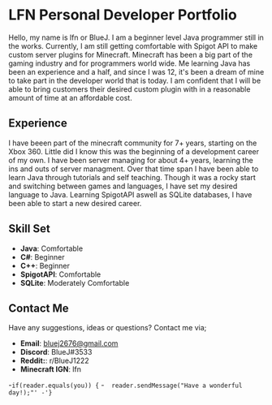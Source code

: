 # LFN Personal Developer Portfolio

Hello, my name is lfn or BlueJ. I am a beginner level Java programmer still in the works. Currently, I am still getting comfortable with Spigot API to make custom server plugins for Minecraft. Minecraft has been a big part of the gaming industry and for programmers world wide. Me learning Java has been an experience and a half, and since I was 12, it's been a dream of mine to take part in the developer world that is today. I am confident that I will be able to bring customers their desired custom plugin with in a reasonable amount of time at an affordable cost.

## Experience
I have beeen part of the minecraft community for 7+ years, starting on the Xbox 360. Little did I know this was the beginning of a development career of my own. I have been server managing for about 4+ years, learning the ins and outs of server managment. Over that time span I have been able to learn Java through tutorials and self teaching. Though it was a rocky start and switching between games and languages, I have set my desired language to Java. Learning SpigotAPI aswell as SQLite databases, I have been able to start a new desired career.

## Skill Set
- **Java**: Comfortable
- **C#**: Beginner
- **C++**: Beginner
- **SpigotAPI**: Comfortable
- **SQLite**: Moderately Comfortable

## Contact Me
Have any suggestions, ideas or questions? Contact me via;
- **Email**: bluej2676@gmail.com
- **Discord**: BlueJ#3533
- **Reddit:**: r/BlueJ1222
- **Minecraft IGN**: lfn

-`if(reader.equals(you)) {`
-`  reader.sendMessage("Have a wonderful day!);"'
-'}`
